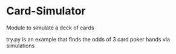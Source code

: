 # Card-Simulator

Module to simulate a deck of cards

try.py is an example that finds the odds of 3 card poker hands via simulations
